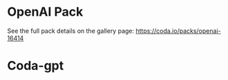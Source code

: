 # OpenAI Pack

See the full pack details on the gallery page: https://coda.io/packs/openai-16414
# Coda-gpt
